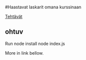 #Haastavat laskarit omana kurssinaan

[Tehtävät](https://github.com/hy-ohtu/haastava-ohtu/wiki/Haastavaohtu)

## ohtuv

Run
node install
node index.js

More in link bellow.
